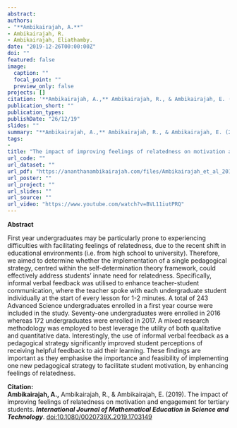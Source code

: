 ```yaml
---
abstract: 
authors:
- "**Ambikairajah, A.**"
- Ambikairajah, R.
- Ambikairajah, Eliathamby.
date: "2019-12-26T00:00:00Z"
doi: ""
featured: false
image:
  caption: ""
  focal_point: ""
  preview_only: false
projects: []
citation: '**Ambikairajah, A.,** Ambikairajah, R., & Ambikairajah, E. (2019). The impact of improving feelings of relatedness on motivation and engagement for tertiary students. ***International Journal of Mathematical Education in Science and Technology***. [doi:10.1080/0020739X.2019.1703149](https://doi.org/10.1080/0020739X.2019.1703149)'
publication_short: ""
publication_types: 
publishDate: "26/12/19"
slides: ""
summary: "**Ambikairajah, A.,** Ambikairajah, R., & Ambikairajah, E. (2019). The impact of improving feelings of relatedness on motivation and engagement for tertiary students. ***International Journal of Mathematical Education in Science and Technology***. [doi:10.1080/0020739X.2019.1703149](https://doi.org/10.1080/0020739X.2019.1703149)"
tags:
- 
title: "The impact of improving feelings of relatedness on motivation and engagement for tertiary students"
url_code: ""
url_dataset: ""
url_pdf: "https://ananthanambikairajah.com/files/Ambikairajah_et_al_2019_The_impact_of_IJMEST.pdf"
url_poster: ""
url_project: ""
url_slides: ""
url_source: ""
url_video: "https://www.youtube.com/watch?v=BVL11iutPRQ"
---
```


**Abstract**   

First year undergraduates may be particularly prone to experiencing difficulties with facilitating feelings of relatedness, due to the recent shift in educational environments (i.e. from high school to university). Therefore, we aimed to determine whether the implementation of a single pedagogical strategy, centred within the self-determination theory framework, could effectively address students’ innate need for relatedness. Specifically, informal verbal feedback was utilised to enhance teacher-student communication, where the teacher spoke with each undergraduate student individually at the start of every lesson for 1-2 minutes. A total of 243 Advanced Science undergraduates enrolled in a first year course were included in the study. Seventy-one undergraduates were enrolled in 2016 whereas 172 undergraduates were enrolled in 2017. A mixed research methodology was employed to best leverage the utility of both qualitative and quantitative data. Interestingly, the use of informal verbal feedback as a pedagogical strategy significantly improved student perceptions of receiving helpful feedback to aid their learning. These findings are important as they emphasise the importance and feasibility of implementing one new pedagogical strategy to facilitate student motivation, by enhancing feelings of relatedness.   


**Citation:**    
**Ambikairajah, A.,** Ambikairajah, R., & Ambikairajah, E. (2019). The impact of improving feelings of relatedness on motivation and engagement for tertiary students. ***International Journal of Mathematical Education in Science and Technology***. [doi:10.1080/0020739X.2019.1703149](https://doi.org/10.1080/0020739X.2019.1703149)
